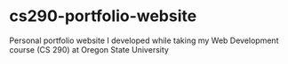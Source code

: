 # cs290-portfolio-website
Personal portfolio website I developed while taking my Web Development course (CS 290) at Oregon State University